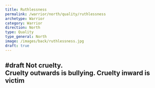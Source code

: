 ```yaml
---
title: Ruthlessness
permalink: /warrior/north/quality/ruthlessness
archetype: Warrior
category: Warrior
direction: North
type: Quality
type_general: North
image: /images/back/ruthlessness.jpg
draft: true
---
```

#draft Not cruelty.  
Cruelty outwards is bullying. Cruelty inward is victim
---
